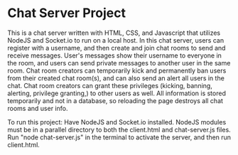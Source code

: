 # Chat Server Project
This is a chat server written with HTML, CSS, and Javascript that utilizes NodeJS and Socket.io to run on a local host. In this chat server, users can register with a username, and then create and join chat rooms to send and receive messages. User's messages show their username to everyone in the room, and users can send private messages to another user in the same room. Chat room creators can temporarily kick and permanently ban users from their created chat room(s), and can also send an alert all users in the chat. Chat room creators can grant these privileges (kicking, banning, alerting, privilege granting,) to other users as well. All information is stored temporarily and not in a database, so reloading the page destroys all chat rooms and user info.

To run this project:
Have NodeJS and Socket.io installed. NodeJS modules must be in a parallel directory to both the client.html and chat-server.js files. Run "node chat-server.js" in the terminal to activate the server, and then run client.html.
